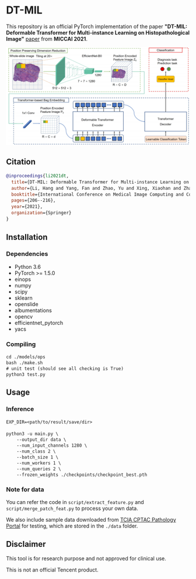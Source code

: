 # DT-MIL

This repository is an official PyTorch implementation of the paper
**"DT-MIL: Deformable Transformer for Multi-instance Learning on Histopathological Image"** [paper](https://link.springer.com/chapter/10.1007/978-3-030-87237-3_20)
from **MICCAI 2021**.

![](./figs/arch.png)

## Citation

```bibtex
@inproceedings{li2021dt,
  title={DT-MIL: Deformable Transformer for Multi-instance Learning on Histopathological Image},
  author={Li, Hang and Yang, Fan and Zhao, Yu and Xing, Xiaohan and Zhang, Jun and Gao, Mingxuan and Huang, Junzhou and Wang, Liansheng and Yao, Jianhua},
  booktitle={International Conference on Medical Image Computing and Computer-Assisted Intervention},
  pages={206--216},
  year={2021},
  organization={Springer}
}
```

## Installation

### Dependencies

* Python 3.6
* PyTorch >= 1.5.0
* einops
* numpy
* scipy
* sklearn
* openslide
* albumentations
* opencv
* efficientnet_pytorch
* yacs

### Compiling

```shell script
cd ./models/ops
bash ./make.sh
# unit test (should see all checking is True)
python3 test.py
```

## Usage

### Inference

```shell script
EXP_DIR=<path/to/result/save/dir>

python3 -u main.py \
    --output_dir data \
    --num_input_channels 1280 \
    --num_class 2 \
    --batch_size 1 \
    --num_workers 1 \
    --num_queries 2 \
    --frozen_weights ./checkpoints/checkpoint_best.pth
```

### Note for data

You can refer the code in `script/extract_feature.py` and `script/merge_patch_feat.py` to process your own data.

We also include sample data downloaded from [TCIA CPTAC Pathology Portal](https://cancerimagingarchive.net/datascope/cptac/home/) for testing, which are stored in the `./data` folder.

## Disclaimer

This tool is for research purpose and not approved for clinical use.

This is not an official Tencent product.
